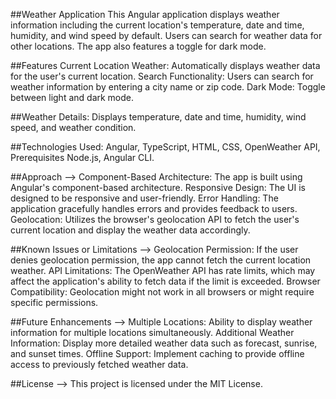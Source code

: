 ##Weather Application
This Angular application displays weather information including the current location's temperature, date and time, humidity, and wind speed by default. Users can search for weather data for other locations. The app also features a toggle for dark mode.

##Features
Current Location Weather: Automatically displays weather data for the user's current location.
Search Functionality: Users can search for weather information by entering a city name or zip code.
Dark Mode: Toggle between light and dark mode.

##Weather Details: Displays temperature, date and time, humidity, wind speed, and weather condition.

##Technologies Used: Angular, TypeScript, HTML, CSS, OpenWeather API, Prerequisites Node.js, Angular CLI.

##Approach --> 
Component-Based Architecture: The app is built using Angular's component-based architecture.
Responsive Design: The UI is designed to be responsive and user-friendly.
Error Handling: The application gracefully handles errors and provides feedback to users.
Geolocation: Utilizes the browser's geolocation API to fetch the user's current location and display the weather data accordingly.

##Known Issues or Limitations -->
Geolocation Permission: If the user denies geolocation permission, the app cannot fetch the current location weather.
API Limitations: The OpenWeather API has rate limits, which may affect the application's ability to fetch data if the limit is exceeded.
Browser Compatibility: Geolocation might not work in all browsers or might require specific permissions.

##Future Enhancements -->
Multiple Locations: Ability to display weather information for multiple locations simultaneously.
Additional Weather Information: Display more detailed weather data such as forecast, sunrise, and sunset times.
Offline Support: Implement caching to provide offline access to previously fetched weather data.

##License -->
This project is licensed under the MIT License.
